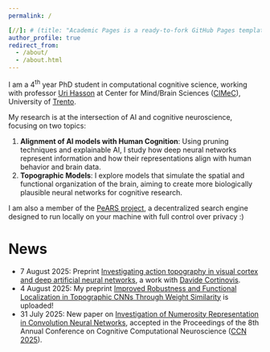 ```yaml
---
permalink: /

[//]: # (title: "Academic Pages is a ready-to-fork GitHub Pages template for academic personal websites")
author_profile: true
redirect_from: 
  - /about/
  - /about.html
---
```


I am a 4<sup>th</sup> year PhD student in computational cognitive science, working with professor [Uri Hasson](http://hasson.org/) at
Center for Mind/Brain Sciences ([CIMeC](https://www.cimec.unitn.it/en)), University of [Trento](https://www.unitn.it/en).

My research is at the intersection of AI and cognitive neuroscience, focusing on two topics:
1. **Alignment of AI models with Human Cognition**: Using pruning techniques and explainable AI, I study how deep neural networks
represent information and how their representations align with human behavior and brain data.
2. **Topographic Models**: I explore models that simulate the spatial and functional organization of the brain,
aiming to create more biologically plausible neural networks for cognitive research.

I am also a member of the [PeARS project](https://pearsproject.org/), a decentralized search engine designed
to run locally on your machine with full control over privacy :)

News
======
- 7 August 2025: Preprint [Investigating action topography in visual cortex and deep artificial neural networks](https://www.biorxiv.org/content/10.1101/2025.08.05.668643v1),
a work with [Davide Cortinovis](https://davidecortinovis-droid.github.io/).
- 4 August 2025: My preprint [Improved Robustness and Functional Localization in Topographic CNNs Through Weight Similarity](https://arxiv.org/abs/2508.00043) is uploaded!
- 31 July 2025: New paper on [Investigation of Numerosity Representation in Convolution Neural Networks](https://openreview.net/forum?id=AJmt5Cb1Nr),
accepted in the Proceedings of the
8th Annual Conference on Cognitive Computational Neuroscience ([CCN 2025](https://2025.ccneuro.org/)).
